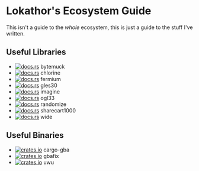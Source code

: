 
# Lokathor's Ecosystem Guide

This isn't a guide to the _whole_ ecosystem, this is just a guide to the stuff I've written.

## Useful Libraries

* [![docs.rs](https://docs.rs/bytemuck/badge.svg)](https://docs.rs/bytemuck/) bytemuck
* [![docs.rs](https://docs.rs/chlorine/badge.svg)](https://docs.rs/chlorine/) chlorine
* [![docs.rs](https://docs.rs/fermium/badge.svg)](https://docs.rs/fermium/) fermium
* [![docs.rs](https://docs.rs/gles30/badge.svg)](https://docs.rs/gles30/) gles30
* [![docs.rs](https://docs.rs/imagine/badge.svg)](https://docs.rs/imagine/) imagine
* [![docs.rs](https://docs.rs/ogl33/badge.svg)](https://docs.rs/ogl33/) ogl33
* [![docs.rs](https://docs.rs/randomize/badge.svg)](https://docs.rs/randomize/) randomize
* [![docs.rs](https://docs.rs/sharecart1000/badge.svg)](https://docs.rs/bytemuck/) sharecart1000
* [![docs.rs](https://docs.rs/wide/badge.svg)](https://docs.rs/wide/) wide

## Useful Binaries

* [![crates.io](https://img.shields.io/crates/v/cargo-gba.svg)](https://crates.io/crates/cargo-gba) cargo-gba
* [![crates.io](https://img.shields.io/crates/v/gbafix.svg)](https://crates.io/crates/gbafix) gbafix
* [![crates.io](https://img.shields.io/crates/v/uwu.svg)](https://crates.io/crates/uwu) uwu
